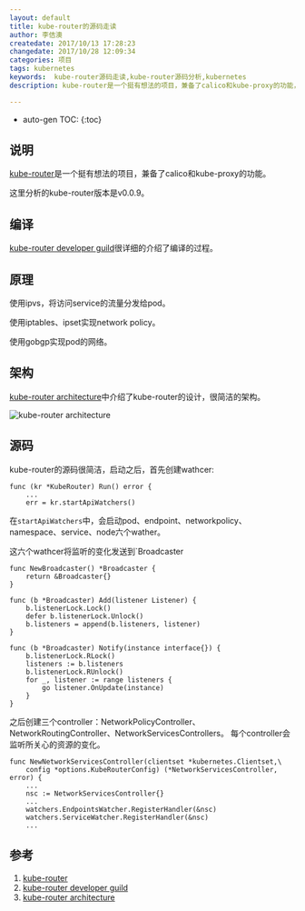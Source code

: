 ```yaml
---
layout: default
title: kube-router的源码走读
author: 李佶澳
createdate: 2017/10/13 17:28:23
changedate: 2017/10/28 12:09:34
categories: 项目
tags: kubernetes
keywords:  kube-router源码走读,kube-router源码分析,kubernetes
description: kube-router是一个挺有想法的项目，兼备了calico和kube-proxy的功能，代码也很整洁。

---
```


* auto-gen TOC:
{:toc}

## 说明

[kube-router][1]是一个挺有想法的项目，兼备了calico和kube-proxy的功能。

这里分析的kube-router版本是v0.0.9。

## 编译

[kube-router developer guild][2]很详细的介绍了编译的过程。

## 原理

使用ipvs，将访问service的流量分发给pod。

使用iptables、ipset实现network policy。

使用gobgp实现pod的网络。

## 架构

[kube-router architecture][3]中介绍了kube-router的设计，很简洁的架构。

![kube-router architecture](https://github.com/cloudnativelabs/kube-router/raw/master/Documentation/img/kube-router-arch.png)

## 源码

kube-router的源码很简洁，启动之后，首先创建wathcer:

	func (kr *KubeRouter) Run() error {
		...
		err = kr.startApiWatchers()

在`startApiWatchers`中，会启动pod、endpoint、networkpolicy、namespace、service、node六个wather。

这六个wathcer将监听的变化发送到`Broadcaster

	func NewBroadcaster() *Broadcaster {
		return &Broadcaster{}
	}
	
	func (b *Broadcaster) Add(listener Listener) {
		b.listenerLock.Lock()
		defer b.listenerLock.Unlock()
		b.listeners = append(b.listeners, listener)
	}
	
	func (b *Broadcaster) Notify(instance interface{}) {
		b.listenerLock.RLock()
		listeners := b.listeners
		b.listenerLock.RUnlock()
		for _, listener := range listeners {
			go listener.OnUpdate(instance)
		}
	}

之后创建三个controller：NetworkPolicyController、NetworkRoutingController、NetworkServicesControllers。
每个controller会监听所关心的资源的变化。

	func NewNetworkServicesController(clientset *kubernetes.Clientset,\
		config *options.KubeRouterConfig) (*NetworkServicesController, error) {
		...
		nsc := NetworkServicesController{}
		...
		watchers.EndpointsWatcher.RegisterHandler(&nsc)
		watchers.ServiceWatcher.RegisterHandler(&nsc)
		...

## 参考

1. [kube-router][1]
2. [kube-router developer guild][2]
3. [kube-router architecture][3]

[1]: https://github.com/cloudnativelabs/kube-router  "kube-router" 
[2]: https://github.com/cloudnativelabs/kube-router/blob/master/Documentation/developing.md "kube-router developer guide"
[3]: https://github.com/cloudnativelabs/kube-router/blob/master/Documentation/README.md#architecture "kube-router architecture"
